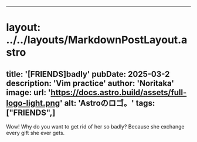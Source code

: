 
---
# layout: ../../layouts/MarkdownPostLayout.astro
title: '[FRIENDS]badly'
pubDate: 2025-03-2
description: 'Vim practice'
author: 'Noritaka'
image:
    url: 'https://docs.astro.build/assets/full-logo-light.png'
    alt: 'Astroのロゴ。'
tags: ["FRIENDS",]
---

Wow! Why do you want to get rid of her so badly?
Because she exchange every gift she ever gets.
